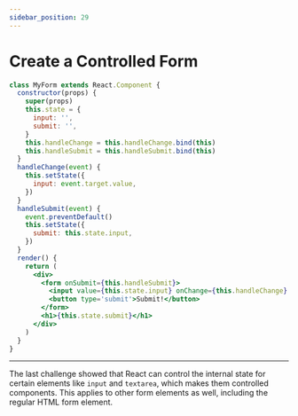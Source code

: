 ```yaml
---
sidebar_position: 29
---
```


# Create a Controlled Form

```jsx
class MyForm extends React.Component {
  constructor(props) {
    super(props)
    this.state = {
      input: '',
      submit: '',
    }
    this.handleChange = this.handleChange.bind(this)
    this.handleSubmit = this.handleSubmit.bind(this)
  }
  handleChange(event) {
    this.setState({
      input: event.target.value,
    })
  }
  handleSubmit(event) {
    event.preventDefault()
    this.setState({
      submit: this.state.input,
    })
  }
  render() {
    return (
      <div>
        <form onSubmit={this.handleSubmit}>
          <input value={this.state.input} onChange={this.handleChange} />
          <button type='submit'>Submit!</button>
        </form>
        <h1>{this.state.submit}</h1>
      </div>
    )
  }
}
```

---

The last challenge showed that React can control the internal state for certain elements like `input` and `textarea`, which makes them controlled components. This applies to other form elements as well, including the regular HTML form element.
